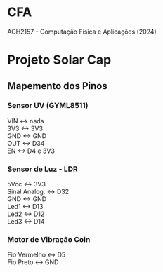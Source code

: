 # CFA

ACH2157 - Computação Física e Aplicações (2024)

# Projeto Solar Cap

## Mapemento dos Pinos

### Sensor UV (GYML8511)

VIN <-> nada\
3V3 <-> 3V3\
GND <-> GND\
OUT <-> D34\
EN <-> D4 e 3V3

### Sensor de Luz - LDR

5Vcc <-> 3V3\
Sinal Analog. <-> D32\
GND <-> GND\
Led1 <-> D13\
Led2 <-> D12\
Led3 <-> D14

### Motor de Vibração Coin

Fio Vermelho <-> D5\
Fio Preto <-> GND